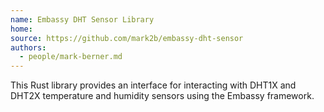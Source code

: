 ```yaml
---
name: Embassy DHT Sensor Library
home:
source: https://github.com/mark2b/embassy-dht-sensor
authors:
  - people/mark-berner.md
---
```


This Rust library provides an interface for interacting with DHT1X and DHT2X temperature and humidity sensors using the Embassy framework.
